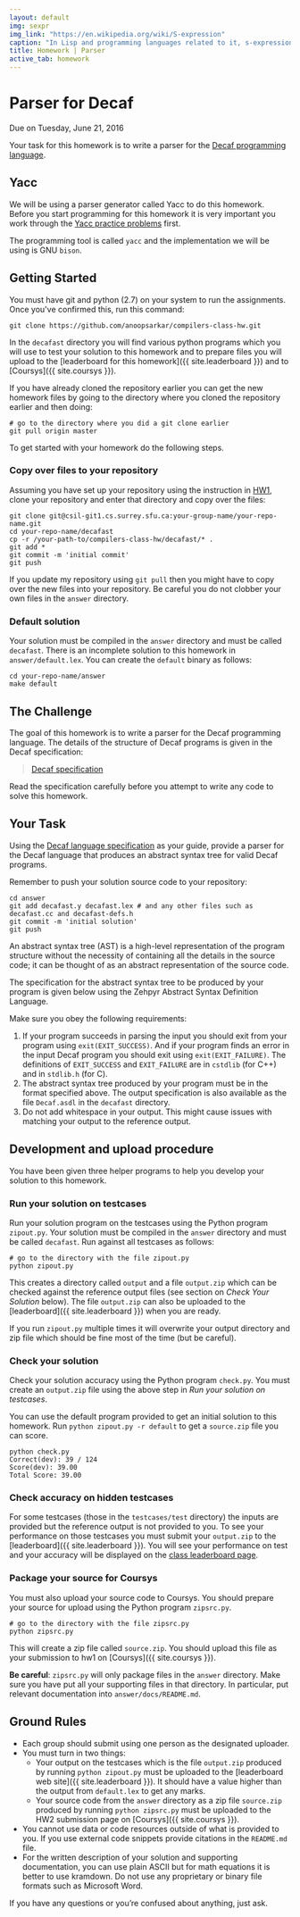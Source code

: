 ```yaml
---
layout: default
img: sexpr
img_link: "https://en.wikipedia.org/wiki/S-expression"
caption: "In Lisp and programming languages related to it, s-expressions are used to represent both source code and data."
title: Homework | Parser
active_tab: homework
---
```


# Parser for Decaf

<p class="text-muted">Due on Tuesday, June 21, 2016</p>

Your task for this homework is to write a parser for the [Decaf programming language](decafspec.html).

## Yacc

We will be using a parser generator called Yacc to
do this homework. Before you start programming for this
homework it is very important you work through the 
[Yacc practice problems](yacc-practice.html) first.

The programming tool is called `yacc` and the implementation
we will be using is GNU `bison`.

## Getting Started

You must have git and python (2.7) on your system to run the assignments.
Once you've confirmed this, run this command:

    git clone https://github.com/anoopsarkar/compilers-class-hw.git

In the `decafast` directory you will find various python programs
which you will use to test your solution to this homework and to
prepare files you will upload to the 
[leaderboard for this homework]({{ site.leaderboard }}) and to
[Coursys]({{ site.coursys }}).

If you have already cloned the repository earlier you can
get the new homework files by going to the directory
where you cloned the repository earlier and then doing:

    # go to the directory where you did a git clone earlier
    git pull origin master

To get started with your homework do the following steps.

### Copy over files to your repository

Assuming you have set up your repository using the instruction in [HW1](hw1.html), 
clone your repository and enter that directory and copy over the files:

    git clone git@csil-git1.cs.surrey.sfu.ca:your-group-name/your-repo-name.git
    cd your-repo-name/decafast
    cp -r /your-path-to/compilers-class-hw/decafast/* .
    git add *
    git commit -m 'initial commit'
    git push

If you update my repository using `git pull` then you might have to copy over the
new files into your repository. Be careful you do not clobber your own files
in the `answer` directory.

### Default solution

Your solution must be compiled in the `answer` directory and must be called `decafast`.
There is an incomplete solution to this homework in `answer/default.lex`.  You can create the `default`
binary as follows:

    cd your-repo-name/answer
    make default

## The Challenge

The goal of this homework is to write a parser for the Decaf programming language.
The details of the structure of Decaf programs is given in the Decaf specification:

> [Decaf specification](decafspec.html)

Read the specification carefully before you attempt to write any code to solve
this homework.

## Your Task

Using the [Decaf language specification](decafspec.html) as your guide, 
provide a parser for the Decaf language that produces an abstract
syntax tree for valid Decaf programs.

Remember to push your solution source code to your repository:

    cd answer
    git add decafast.y decafast.lex # and any other files such as decafast.cc and decafast-defs.h
    git commit -m 'initial solution'
    git push

An abstract syntax tree (AST) is a high-level representation of the
program structure without the necessity of containing all the details
in the source code; it can be thought of as an abstract representation
of the source code.

The specification for the abstract syntax tree to be produced by your program is 
given below using the Zehpyr Abstract Syntax Definition Language.

<script src="https://gist.github.com/anoopsarkar/b1dec7f4ba7e7f70bc1ee99511be4bca.js"></script>

Make sure you obey the following requirements:

1. If your program succeeds in parsing the input you should exit from your program using `exit(EXIT_SUCCESS)`. And if your program finds an error in the input Decaf program you should exit using `exit(EXIT_FAILURE)`. The definitions of `EXIT_SUCCESS` and `EXIT_FAILURE` are in `cstdlib` (for C++) and in `stdlib.h` (for C).
1. The abstract syntax tree produced by your program must be in the format specified above. The output specification is also available as the file `Decaf.asdl` in the `decafast` directory.
1. Do not add whitespace in your output. This might cause issues with matching your output to the reference output.

## Development and upload procedure

You have been given three helper programs to help you develop your solution to this homework.

### Run your solution on testcases

Run your solution program on the testcases using the Python program `zipout.py`. 
Your solution must be compiled in the `answer` directory and must be called `decafast`.
Run against all testcases as follows:

    # go to the directory with the file zipout.py
    python zipout.py

This creates a directory called `output` and a file `output.zip` which can be checked against the reference output files 
(see section on _Check Your Solution_ below).
The file `output.zip` can also be uploaded to the [leaderboard]({{ site.leaderboard }}) when you are ready.

If you run `zipout.py` multiple times it will overwrite your output directory and zip file which should be fine most of the time (but be careful).

### Check your solution

Check your solution accuracy using the Python program `check.py`. You must create an `output.zip` file using the above step in _Run your solution on testcases_.

You can use the default program provided to get an initial solution to this homework. Run `python zipout.py -r default` to get a `source.zip` file you can score.

    python check.py 
    Correct(dev): 39 / 124
    Score(dev): 39.00
    Total Score: 39.00

### Check accuracy on hidden testcases

For some testcases (those in the `testcases/test` directory) the inputs are provided but the reference output is not provided to you.
To see your performance on those testcases you must submit your `output.zip` to the [leaderboard]({{ site.leaderboard }}).
You will see your performance on test and your accuracy will be displayed on the [class leaderboard page](leaderboard.html).

### Package your source for Coursys

You must also upload your source code to Coursys. You should prepare your source for upload using the Python program `zipsrc.py`.

    # go to the directory with the file zipsrc.py
    python zipsrc.py

This will create a zip file called `source.zip`. You should upload this file as your submission to hw1 on [Coursys]({{ site.coursys }}).

**Be careful**: `zipsrc.py` will only package files in the `answer` directory. Make sure you have put all your supporting files in that directory. In particular, put relevant documentation into `answer/docs/README.md`. 

## Ground Rules

* Each group should submit using one person as the designated uploader.
* You must turn in two things:
    * Your output on the testcases which is the file `output.zip` produced by running `python zipout.py` must be uploaded to the [leaderboard web site]({{ site.leaderboard }}). It should have a value higher than the output from `default.lex` to get any marks.
    * Your source code from the `answer` directory as a zip file `source.zip` produced by running `python zipsrc.py` must be uploaded to the HW2 submission page on [Coursys]({{ site.coursys }}).
* You cannot use data or code resources outside of what is provided to you. If you use external code snippets provide citations in the `README.md` file.
* For the written description of your solution and supporting documentation, you can use plain ASCII but for math equations it is better to use kramdown. Do not use any proprietary or binary file formats such as Microsoft Word.

If you have any questions or you’re confused about anything, just ask.

